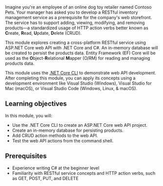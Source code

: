Imagine you're an employee of an online dog toy retailer named Contoso Pets. Your manager has asked you to develop a RESTful inventory management service as a prerequisite for the company's web storefront. The service has to support adding, viewing, modifying, and removing products&mdash;a standardized usage of HTTP action verbs better known as **C**reate, **R**ead, **U**pdate, **D**elete (CRUD).

This module explores creating a cross-platform RESTful service using ASP.NET Core web API with .NET Core and C#. An in-memory database will be created to persist the products data. Entity Framework (EF) Core will be used as the **O**bject-**R**elational **M**apper (O/RM) for reading and managing products data.

This module uses the [.NET Core CLI](https://docs.microsoft.com/dotnet/core/tools/) to demonstrate web API development. After completing this module, you can apply its concepts using a development environment like Visual Studio (Windows), Visual Studio for Mac (macOS), or Visual Studio Code (Windows, Linux, & macOS).

## Learning objectives

In this module, you will:

* Use the .NET Core CLI to create an ASP.NET Core web API project.
* Create an in-memory database for persisting products.
* Add CRUD action methods to the web API.
* Test the web API actions from the command shell.

## Prerequisites

* Experience writing C# at the beginner level
* Familiarity with RESTful service concepts and HTTP action verbs, such as GET, POST, PUT, and DELETE
